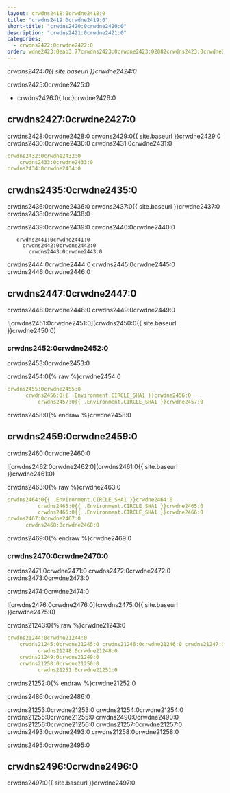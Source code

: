 ```yaml
---
layout: crwdns2418:0crwdne2418:0
title: "crwdns2419:0crwdne2419:0"
short-title: "crwdns2420:0crwdne2420:0"
description: "crwdns2421:0crwdne2421:0"
categories:
  - crwdns2422:0crwdne2422:0
order: wdne2423:0eab3.77crwdns2423:0crwdne2423:02082crwdns2423:0crwdne2423:0crwdns2423:0crwdne2423:0
---
```

*crwdns2424:0{{ site.baseurl }}crwdne2424:0*

crwdns2425:0crwdne2425:0

* crwdns2426:0{:toc}crwdne2426:0

## crwdns2427:0crwdne2427:0

crwdns2428:0crwdne2428:0 crwdns2429:0{{ site.baseurl }}crwdne2429:0 crwdns2430:0crwdne2430:0 crwdns2431:0crwdne2431:0

```yaml
crwdns2432:0crwdne2432:0
    crwdns2433:0crwdne2433:0
crwdns2434:0crwdne2434:0          
```

## crwdns2435:0crwdne2435:0

crwdns2436:0crwdne2436:0 crwdns2437:0{{ site.baseurl }}crwdne2437:0 crwdns2438:0crwdne2438:0

crwdns2439:0crwdne2439:0 crwdns2440:0crwdne2440:0

       crwdns2441:0crwdne2441:0
         crwdns2442:0crwdne2442:0
           crwdns2443:0crwdne2443:0
    

crwdns2444:0crwdne2444:0 crwdns2445:0crwdne2445:0 crwdns2446:0crwdne2446:0

## crwdns2447:0crwdne2447:0

crwdns2448:0crwdne2448:0 crwdns2449:0crwdne2449:0

![crwdns2451:0crwdne2451:0](crwdns2450:0{{ site.baseurl }}crwdne2450:0)

### crwdns2452:0crwdne2452:0

crwdns2453:0crwdne2453:0

crwdns2454:0{% raw %}crwdne2454:0

```yaml
crwdns2455:0crwdne2455:0
      crwdns2456:0{{ .Environment.CIRCLE_SHA1 }}crwdne2456:0
          crwdns2457:0{{ .Environment.CIRCLE_SHA1 }}crwdne2457:0       
```

crwdns2458:0{% endraw %}crwdne2458:0

## crwdns2459:0crwdne2459:0

crwdns2460:0crwdne2460:0

![crwdns2462:0crwdne2462:0](crwdns2461:0{{ site.baseurl }}crwdne2461:0)

crwdns2463:0{% raw %}crwdne2463:0

```yaml
crwdns2464:0{{ .Environment.CIRCLE_SHA1 }}crwdne2464:0
          crwdns2465:0{{ .Environment.CIRCLE_SHA1 }}crwdne2465:0
          crwdns2466:0{{ .Environment.CIRCLE_SHA1 }}crwdne2466:0                          
crwdns2467:0crwdne2467:0
      crwdns2468:0crwdne2468:0
```

crwdns2469:0{% endraw %}crwdne2469:0

### crwdns2470:0crwdne2470:0

crwdns2471:0crwdne2471:0 crwdns2472:0crwdne2472:0 crwdns2473:0crwdne2473:0

crwdns2474:0crwdne2474:0

![crwdns2476:0crwdne2476:0](crwdns2475:0{{ site.baseurl }}crwdne2475:0)

crwdns21243:0{% raw %}crwdne21243:0

```yaml
crwdns21244:0crwdne21244:0   
    crwdns21245:0crwdne21245:0 crwdns21246:0crwdne21246:0 crwdns21247:0crwdne21247:0
          crwdns21248:0crwdne21248:0
    crwdns21249:0crwdne21249:0
    crwdns21250:0crwdne21250:0
          crwdns21251:0crwdne21251:0
```

crwdns21252:0{% endraw %}crwdne21252:0

crwdns2486:0crwdne2486:0

crwdns21253:0crwdne21253:0 crwdns21254:0crwdne21254:0 crwdns21255:0crwdne21255:0 crwdns2490:0crwdne2490:0 crwdns21256:0crwdne21256:0 crwdns21257:0crwdne21257:0 crwdns2493:0crwdne2493:0 crwdns21258:0crwdne21258:0

crwdns2495:0crwdne2495:0

## crwdns2496:0crwdne2496:0

crwdns2497:0{{ site.baseurl }}crwdne2497:0